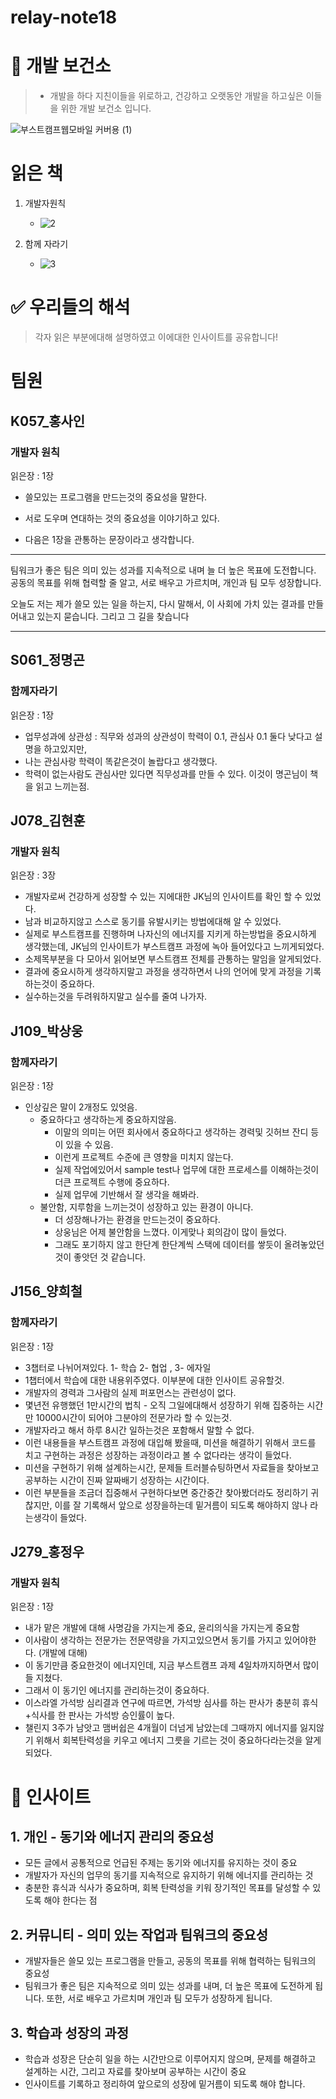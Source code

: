 # relay-note18

# 🏥 개발 보건소
> - 개발을 하다 지친이들을 위로하고, 건강하고 오랫동안 개발을 하고싶은 이들을 위한 개발 보건소 입니다. 

![부스트캠프웹모바일 커버용 (1)](https://github.com/user-attachments/assets/cc421638-b227-4a78-bf0f-afa35e17dd1b)

# 읽은 책

1. 개발자원칙

   - ![2](https://github.com/user-attachments/assets/93762a6d-a1e7-44f0-a963-748a4a6a20f1)

2. 함께 자라기
   - ![3](https://github.com/user-attachments/assets/4bb91f86-d813-4a15-a750-19820dcbe055)

# ✅ 우리들의 해석

> 각자 읽은 부분에대해 설명하였고 이에대한 인사이트를 공유합니다!

# 팀원

## K057\_홍사인

### 개발자 원칙

읽은장 : 1장

- 쓸모있는 프로그램을 만드는것의 중요성을 말한다.
- 서로 도우며 연대하는 것의 중요성을 이야기하고 있다.

- 다음은 1장을 관통하는 문장이라고 생각합니다.

---

팀워크가 좋은 팀은 의미 있는 성과를 지속적으로 내며 늘 더 높은 목표에 도전합니다.
공동의 목표를 위해 협력할 줄 알고, 서로 배우고 가르치며, 개인과 팀 모두 성장합니다.

오늘도 저는 제가 쓸모 있는 일을 하는지, 다시 말해서, 이 사회에 가치 있는 결과를 만들어내고 있는지 묻습니다. 그리고 그 길을 찾습니다

---

## S061\_정명곤

### 함께자라기

읽은장 : 1장

- 업무성과에 상관성 : 직무와 성과의 상관성이 학력이 0.1, 관심사 0.1 둘다 낮다고 설명을 하고있지만,
- 나는 관심사랑 학력이 똑같은것이 놀랍다고 생각했다.
- 학력이 없는사람도 관심사만 있다면 직무성과를 만들 수 있다. 이것이 명곤님이 책을 읽고 느끼는점.

## J078\_김현훈

### 개발자 원칙

읽은장 : 3장

- 개발자로써 건강하게 성장할 수 있는 지에대한 JK님의 인사이트를 확인 할 수 있었다.
- 남과 비교하지않고 스스로 동기를 유발시키는 방법에대해 알 수 있었다.
- 실제로 부스트캠프를 진행하며 나자신의 에너지를 지키게 하는방법을 중요시하게 생각했는데, JK님의 인사이트가 부스트캠프 과정에 녹아 들어있다고 느끼게되었다.
- 소제목부분을 다 모아서 읽어보면 부스트캠프 전체를 관통하는 말임을 알게되었다.
- 결과에 중요시하게 생각하지말고 과정을 생각하면서 나의 언어에 맞게 과정을 기록하는것이 중요하다.
- 실수하는것을 두려워하지말고 실수를 줄여 나가자.

## J109\_박상웅

### 함께자라기

읽은장 : 1장

- 인상깊은 말이 2개정도 있엇음.
  - 중요하다고 생각하는게 중요하지않음.
    - 이말의 의미는 어떤 회사에서 중요하다고 생각하는 경력및 깃허브 잔디 등이 있을 수 있음.
    - 이런게 프로젝트 수준에 큰 영향을 미치지 않는다.
    - 실제 작업에있어서 sample test나 업무에 대한 프로세스를 이해하는것이 더큰 프로젝트 수행에 중요하다.
    - 실제 업무에 기반해서 잘 생각을 해봐라.
  - 불안함, 지루함을 느끼는것이 성장하고 있는 환경이 아니다.
    - 더 성장해나가는 환경을 만드는것이 중요하다.
    - 상웅님은 어제 불안함을 느꼈다. 이게맞나 회의감이 많이 들었다.
    - 그래도 포기하지 않고 한단계 한단계씩 스택에 데이터를 쌓듯이 올려놓았던 것이 좋앗던 것 같습니다.

## J156\_양희철

### 함께자라기

읽은장 : 1장

- 3챕터로 나뉘어져있다. 1- 학습 2- 협업 , 3- 에자일
- 1챕터에서 학습에 대한 내용위주였다. 이부분에 대한 인사이트 공유할것.
- 개발자의 경력과 그사람의 실제 퍼포먼스는 관련성이 없다.
- 몇년전 유행했던 1만시간의 법칙 - 오직 그일에대해서 성장하기 위해 집중하는 시간만 10000시간이 되어야 그분야의 전문가라 할 수 있는것.
- 개발자라고 해서 하루 8시간 일하는것은 포함해서 말할 수 없다.
- 이런 내용들을 부스트캠프 과정에 대입해 봤을때, 미션을 해결하기 위해서 코드를 치고 구현하는 과정은 성장하는 과정이라고 볼 수 없다라는 생각이 들었다.
- 미션을 구현하기 위해 설계하는시간, 문제들 트러블슈팅하면서 자료들을 찾아보고 공부하는 시간이 진짜 알짜배기 성장하는 시간이다.
- 이런 부분들을 조금더 집중해서 구현하다보면 중간중간 찾아봤더라도 정리하기 귀찮지만, 이를 잘 기록해서 앞으로 성장을하는데 밑거름이 되도록 해야하지 않나 라는생각이 들었다.

## J279\_홍정우

### 개발자 원칙

읽은장 : 1장

- 내가 맡은 개발에 대해 사명감을 가지는게 중요, 윤리의식을 가지는게 중요함
- 이사람이 생각하는 전문가는 전문역량을 가지고있으면서 동기를 가지고 있어야한다. (개발에 대해)
- 이 동기만큼 중요한것이 에너지인데, 지금 부스트캠프 과제 4일차까지하면서 많이들 지쳤다.
- 그래서 이 동기인 에너지를 관리하는것이 중요하다.
- 이스라엘 가석방 심리결과 연구에 따르면, 가석방 심사를 하는 판사가 충분히 휴식+식사를 한 판사는 가석방 승인률이 높다.
- 챌린지 3주가 남앗고 맴버쉽은 4개월이 더넘게 남았는데 그때까지 에너지를 잃지않기 위해서 회복탄력성을 키우고 에너지 그릇을 기르는 것이 중요하다라는것을 알게되었다.

# 📒 인사이트

## 1. 개인 - 동기와 에너지 관리의 중요성

- 모든 글에서 공통적으로 언급된 주제는 동기와 에너지를 유지하는 것이 중요
- 개발자가 자신의 업무의 동기를 지속적으로 유지하기 위해 에너지를 관리하는 것
- 충분한 휴식과 식사가 중요하며, 회복 탄력성을 키워 장기적인 목표를 달성할 수 있도록 해야 한다는 점

## 2. 커뮤니티 - 의미 있는 작업과 팀워크의 중요성

- 개발자들은 쓸모 있는 프로그램을 만들고, 공동의 목표를 위해 협력하는 팀워크의 중요성
- 팀워크가 좋은 팀은 지속적으로 의미 있는 성과를 내며, 더 높은 목표에 도전하게 됩니다. 또한, 서로 배우고 가르치며 개인과 팀 모두가 성장하게 됩니다.

## 3. 학습과 성장의 과정

- 학습과 성장은 단순히 일을 하는 시간만으로 이루어지지 않으며, 문제를 해결하고 설계하는 시간, 그리고 자료를 찾아보며 공부하는 시간이 중요
- 인사이트를 기록하고 정리하여 앞으로의 성장에 밑거름이 되도록 해야 합니다.
